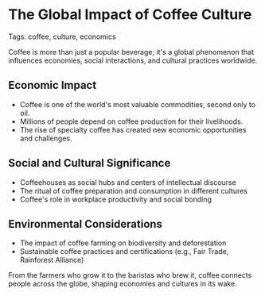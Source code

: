 # The Global Impact of Coffee Culture

Tags: coffee, culture, economics

Coffee is more than just a popular beverage; it's a global phenomenon that influences economies, social interactions, and cultural practices worldwide.

## Economic Impact

- Coffee is one of the world's most valuable commodities, second only to oil.
- Millions of people depend on coffee production for their livelihoods.
- The rise of specialty coffee has created new economic opportunities and challenges.

## Social and Cultural Significance

- Coffeehouses as social hubs and centers of intellectual discourse
- The ritual of coffee preparation and consumption in different cultures
- Coffee's role in workplace productivity and social bonding

## Environmental Considerations

- The impact of coffee farming on biodiversity and deforestation
- Sustainable coffee practices and certifications (e.g., Fair Trade, Rainforest Alliance)

From the farmers who grow it to the baristas who brew it, coffee connects people across the globe, shaping economies and cultures in its wake.
